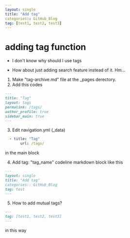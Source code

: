 ```yaml
---
layout: single
title: "Add tag"
categories:: GitHub_Blog
tag: [test1, test2, test3]
---
```


# adding tag function

- I don't know why should I use tags

- How about just adding search feature instead of it. Hm...

1. Make "tag-archive.md" file at the _pages derectory.
2. Add this codes
```markdown
---
title: "Tag"
layout: tags
permalink: /tags/
author_profile: true
sidebar_main: true
---
```
3. Edit navigation.yml (_data)
```yaml
  - title: "Tag"
	   url: /tags/
```
in the main block

4. Add tag: "tag_name" codeline markdown block like this
```markdown
---
layout: single
title: "Add tag"
categories:: GitHub_Blog
tag: test
---
```

5. How to add mutual tags?  
```markdown
---
tag: [test1, test2, test3]
---
```
in this way  